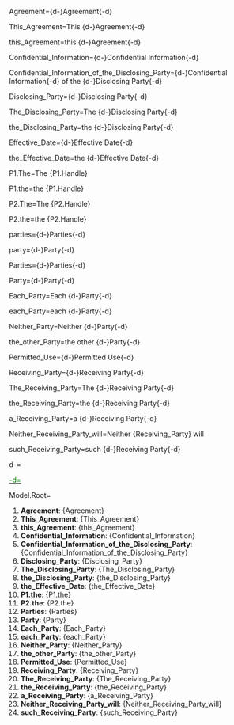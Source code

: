 Agreement={d-}Agreement{-d}

This_Agreement=This {d-}Agreement{-d}

this_Agreement=this {d-}Agreement{-d}

Confidential_Information={d-}Confidential Information{-d}

Confidential_Information_of_the_Disclosing_Party={d-}Confidential Information{-d} of the {d-}Disclosing Party{-d}

Disclosing_Party={d-}Disclosing Party{-d}

The_Disclosing_Party=The {d-}Disclosing Party{-d}

the_Disclosing_Party=the {d-}Disclosing Party{-d}

Effective_Date={d-}Effective Date{-d}

the_Effective_Date=the {d-}Effective Date{-d}

P1.The=The {P1.Handle}

P1.the=the {P1.Handle}

P2.The=The {P2.Handle}

P2.the=the {P2.Handle}

parties={d-}Parties{-d}

party={d-}Party{-d}

Parties={d-}Parties{-d}

Party={d-}Party{-d}

Each_Party=Each {d-}Party{-d}

each_Party=each {d-}Party{-d}

Neither_Party=Neither {d-}Party{-d}

the_other_Party=the other {d-}Party{-d}

Permitted_Use={d-}Permitted Use{-d}

Receiving_Party={d-}Receiving Party{-d}

The_Receiving_Party=The {d-}Receiving Party{-d}

the_Receiving_Party=the {d-}Receiving Party{-d}

a_Receiving_Party=a {d-}Receiving Party{-d}

Neither_Receiving_Party_will=Neither {Receiving_Party} will

such_Receiving_Party=such {d-}Receiving Party{-d}

d-=<a href="https://github.com/CommonAccord/Org/blob/master/Doc/CooleyGo/NDA/Sec/Defined_Terms.md"><font color="green">

-d=</font></a>

Model.Root=<ol><li><b>Agreement</b>: {Agreement}<li><b>This_Agreement</b>: {This_Agreement}<li><b>this_Agreement</b>: {this_Agreement}<li><b>Confidential_Information</b>: {Confidential_Information}<li><b>Confidential_Information_of_the_Disclosing_Party</b>: {Confidential_Information_of_the_Disclosing_Party}<li><b>Disclosing_Party</b>: {Disclosing_Party}<li><b>The_Disclosing_Party</b>: {The_Disclosing_Party}<li><b>the_Disclosing_Party</b>: {the_Disclosing_Party}<li><b>the_Effective_Date</b>: {the_Effective_Date}<li><b>P1.the</b>: {P1.the}<li><b>P2.the</b>: {P2.the}<li><b>Parties</b>: {Parties}<li><b>Party</b>: {Party}<li><b>Each_Party</b>: {Each_Party}<li><b>each_Party</b>: {each_Party}<li><b>Neither_Party</b>: {Neither_Party}<li><b>the_other_Party</b>: {the_other_Party}<li><b>Permitted_Use</b>: {Permitted_Use}<li><b>Receiving_Party</b>: {Receiving_Party}<li><b>The_Receiving_Party</b>: {The_Receiving_Party}<li><b>the_Receiving_Party</b>: {the_Receiving_Party}<li><b>a_Receiving_Party</b>: {a_Receiving_Party}<li><b>Neither_Receiving_Party_will</b>: {Neither_Receiving_Party_will}<li><b>such_Receiving_Party</b>: {such_Receiving_Party}</ol>